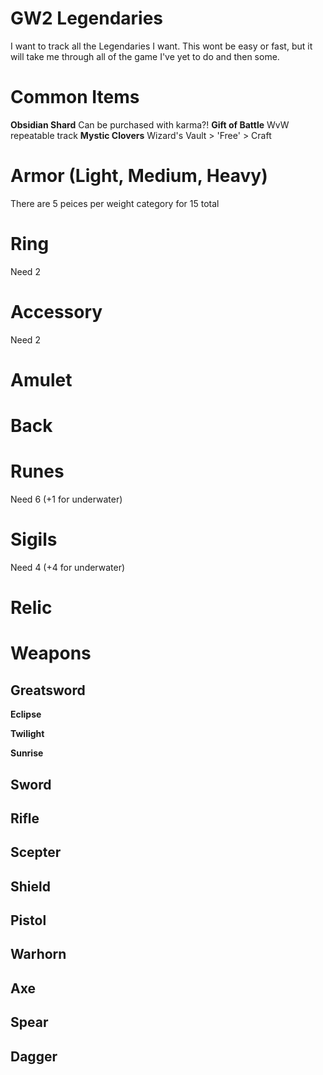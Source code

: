# GW2 Legendaries

I want to track all the Legendaries I want. This wont be easy or fast, but it will take me through all of the game I've yet to do and then some.

# Common Items

**Obsidian Shard** Can be purchased with karma?!
**Gift of Battle** WvW repeatable track
**Mystic Clovers** Wizard's Vault > 'Free' > Craft

# Armor (Light, Medium, Heavy)

There are 5 peices per weight category for 15 total

# Ring

Need 2

# Accessory

Need 2

# Amulet
# Back
# Runes

Need 6 (+1 for underwater)

# Sigils

Need 4 (+4 for underwater)

# Relic

# Weapons
## Greatsword

**Eclipse**

**Twilight**

**Sunrise**

## Sword

## Rifle

## Scepter

## Shield

## Pistol

## Warhorn

## Axe

## Spear

## Dagger